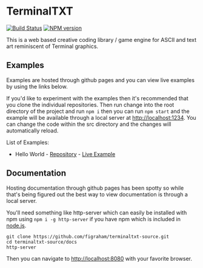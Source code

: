 # TerminalTXT

[![Build Status](https://travis-ci.org/figraham/terminaltxt-source.svg?branch=master)](https://travis-ci.org/figraham/terminaltxt-source)
[![NPM version](https://img.shields.io/npm/v/terminaltxt.svg)](https://www.npmjs.com/package/terminaltxt)

This is a web based creative coding library / game engine for ASCII and text art reminiscent of Terminal graphics.

## Examples

Examples are hosted through github pages and you can view live examples by using the links below.

If you'd like to experiment with the examples then it's recommended that you clone the individual repositories. Then run change into the root directory of the project and run `npm i` then you can run `npm start` and the example will be available through a local server at [http://localhost:1234](http://localhost:1234). You can change the code within the src directory and the changes will automatically reload.

List of Examples:

- Hello World - [Repository](https://github.com/figraham/terminaltxt-helloworld) - [Live Example](https://figraham.github.io/terminaltxt-helloworld/)


## Documentation

Hosting documentation through github pages has been spotty so while that's being figured out the best way to view documentation is through a local server.

You'll need something like http-server which can easily be installed with npm using `npm i -g http-server` if you have npm which is included in [node.js](https://nodejs.org/en/).

```
git clone https://github.com/figraham/terminaltxt-source.git
cd terminaltxt-source/docs
http-server
```

Then you can navigate to [http://localhost:8080](http://localhost:8080) with your favorite browser.
